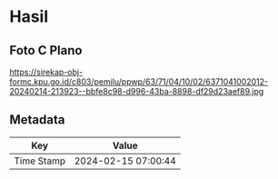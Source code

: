 # Hasil

## Foto C Plano

https://sirekap-obj-formc.kpu.go.id/c803/pemilu/ppwp/63/71/04/10/02/6371041002012-20240214-213923--bbfe8c98-d996-43ba-8898-df29d23aef89.jpg


## Metadata

| Key        | Value               |
| ---------- | ------------------- |
| Time Stamp | 2024-02-15 07:00:44 |



